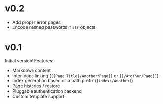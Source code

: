 # v0.2

+ Add proper error pages
+ Encode hashed passwords if `str` objects

# v0.1

Initial version! Features:

+ Markdown content
+ Inter-page linking (`[[Page Title|/Another/Page]]` or `[[/Another/Page]]`)
+ Index generation based on a path prefix (`[index:/Another]`)
+ Page histories / restore
+ Pluggable authentication backend
+ Custom template support
